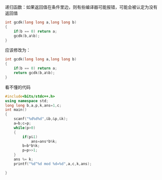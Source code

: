 递归函数：如果返回值在条件里边，则有些编译器可能报错，可能会被认定为没有返回值

```c++
int gcdk(long long a,long long b)
{
    if(b == 0) return a;
    gcdk(b,a%b);
}
```

应该修改为：

```c++
int gcdk(long long a,long long b)
{
    if(b == 0) return a;
    return gcdk(b,a%b);
}
```

看不懂的代码

```c++
#include<bits/stdc++.h>
using namespace std;
long long b,a,p,k,ans=1,c;
int main()
{
    scanf("%d%d%d",&b,&p,&k);
    a=b;c=p;
    while(p>0)
    {
        if(p&1)
            ans=ans*b%k;
        b=b*b%k;
        p=p>>1;
    }
    ans %= k;
    printf("%d^%d mod %d=%d",a,c,k,ans);
 
}
```

